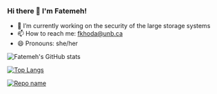 ### Hi there 👋 I'm Fatemeh! 

<!--
**khodaparast/khodaparast** is a ✨ _special_ ✨ repository because its `README.md` (this file) appears on your GitHub profile.

Here are some ideas to get you started:
-->
- 🔭 I’m currently working on the security of the large storage systems
- 📫 How to reach me: fkhoda@unb.ca
- 😄 Pronouns: she/her

<!--
[![Fatemeh's GitHub stats](https://github-readme-stats.vercel.app/api?username=khodaparast)](https://github.com/khodaparast/github-readme-stats)
-->

![Fatemeh's GitHub stats](https://github-readme-stats.vercel.app/api?username=khodaparast&show_icons=true&theme=radical)


[![Top Langs](https://github-readme-stats.vercel.app/api/top-langs/?username=khodaparast)](https://github.com/khodaparast/github-readme-stats&theme=radical)

[![Repo name](https://github-readme-stats.vercel.app/api/pin/?username=khodaparast&repo=ceph)](https://github.com/khodaparast/repo-name)
